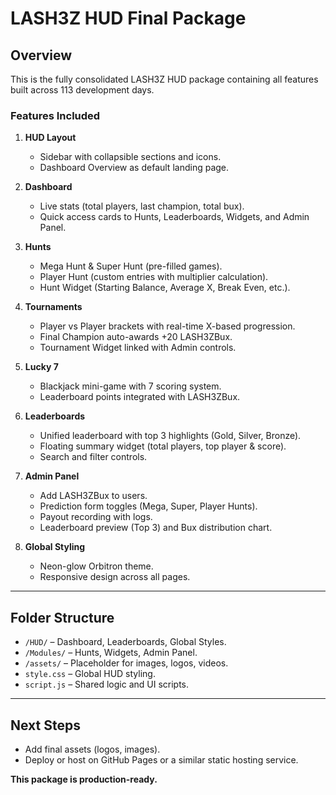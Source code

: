 # LASH3Z HUD Final Package

## Overview
This is the fully consolidated LASH3Z HUD package containing all features built across 113 development days.

### Features Included
1. **HUD Layout**
   - Sidebar with collapsible sections and icons.
   - Dashboard Overview as default landing page.

2. **Dashboard**
   - Live stats (total players, last champion, total bux).
   - Quick access cards to Hunts, Leaderboards, Widgets, and Admin Panel.

3. **Hunts**
   - Mega Hunt & Super Hunt (pre-filled games).
   - Player Hunt (custom entries with multiplier calculation).
   - Hunt Widget (Starting Balance, Average X, Break Even, etc.).

4. **Tournaments**
   - Player vs Player brackets with real-time X-based progression.
   - Final Champion auto-awards +20 LASH3ZBux.
   - Tournament Widget linked with Admin controls.

5. **Lucky 7**
   - Blackjack mini-game with 7 scoring system.
   - Leaderboard points integrated with LASH3ZBux.

6. **Leaderboards**
   - Unified leaderboard with top 3 highlights (Gold, Silver, Bronze).
   - Floating summary widget (total players, top player & score).
   - Search and filter controls.

7. **Admin Panel**
   - Add LASH3ZBux to users.
   - Prediction form toggles (Mega, Super, Player Hunts).
   - Payout recording with logs.
   - Leaderboard preview (Top 3) and Bux distribution chart.

8. **Global Styling**
   - Neon-glow Orbitron theme.
   - Responsive design across all pages.

---

## Folder Structure
- `/HUD/` – Dashboard, Leaderboards, Global Styles.
- `/Modules/` – Hunts, Widgets, Admin Panel.
- `/assets/` – Placeholder for images, logos, videos.
- `style.css` – Global HUD styling.
- `script.js` – Shared logic and UI scripts.

---

## Next Steps
- Add final assets (logos, images).
- Deploy or host on GitHub Pages or a similar static hosting service.

**This package is production-ready.**
